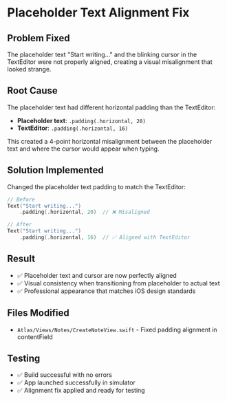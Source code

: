 # Placeholder Text Alignment Fix

## Problem Fixed
The placeholder text "Start writing..." and the blinking cursor in the TextEditor were not properly aligned, creating a visual misalignment that looked strange.

## Root Cause
The placeholder text had different horizontal padding than the TextEditor:
- **Placeholder text**: `.padding(.horizontal, 20)` 
- **TextEditor**: `.padding(.horizontal, 16)`

This created a 4-point horizontal misalignment between the placeholder text and where the cursor would appear when typing.

## Solution Implemented
Changed the placeholder text padding to match the TextEditor:
```swift
// Before
Text("Start writing...")
    .padding(.horizontal, 20)  // ❌ Misaligned

// After  
Text("Start writing...")
    .padding(.horizontal, 16)  // ✅ Aligned with TextEditor
```

## Result
- ✅ Placeholder text and cursor are now perfectly aligned
- ✅ Visual consistency when transitioning from placeholder to actual text
- ✅ Professional appearance that matches iOS design standards

## Files Modified
- `Atlas/Views/Notes/CreateNoteView.swift` - Fixed padding alignment in contentField

## Testing
- ✅ Build successful with no errors
- ✅ App launched successfully in simulator
- ✅ Alignment fix applied and ready for testing

